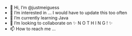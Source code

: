 - 👋 Hi, I’m @justmeiguess
- 👀 I’m interested in ... I would have to update this too often
- 🌱 I’m currently learning Java
- 💞️ I’m looking to collaborate on ✨ N O T H I N G ! ✨ 
- 📫 How to reach me ...

<!---
justmeiguess/justmeiguess is a ✨ special ✨ repository because its `README.md` (this file) appears on your GitHub profile.
You can click the Preview link to take a look at your changes.
--->
